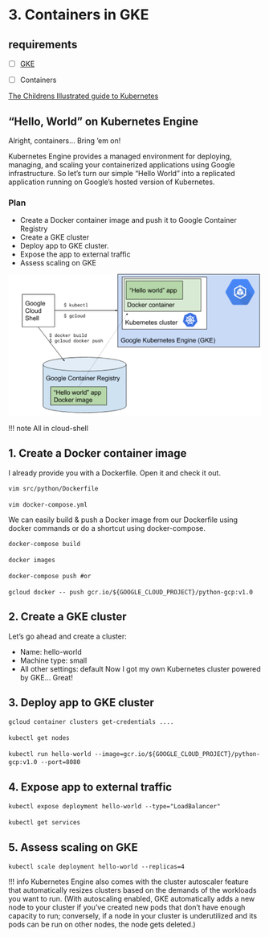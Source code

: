 # 3. Containers in GKE


## requirements

- [ ] [GKE](https://cloud.google.com/kubernetes-engine/docs/getting-started-gke)
- [ ] Containers


[The Childrens Illustrated guide to Kubernetes](https://www.cncf.io/phippy/the-childrens-illustrated-guide-to-kubernetes/)

<!-- https://medium.com/the-node-js-collection/time-to-hello-world-part3-gke-9ca38e55eb6d -->



## “Hello, World” on Kubernetes Engine
Alright, containers… Bring ’em on!

Kubernetes Engine provides a managed environment for deploying, managing, and scaling your containerized applications using Google infrastructure. So let’s turn our simple “Hello World” into a replicated application running on Google’s hosted version of Kubernetes.


### Plan

- Create a Docker container image and push it to Google Container Registry
- Create a GKE cluster
- Deploy app to GKE cluster.
- Expose the app to external traffic
- Assess scaling on GKE


![gke](static/img/gke-hello.png)


!!! note
    All in cloud-shell

## 1. Create a Docker container image

I already provide you with a Dockerfile. Open it and check it out.

```
vim src/python/Dockerfile

vim docker-compose.yml
```

We can easily build & push a Docker image from our Dockerfile using docker commands or do a shortcut using docker-compose.

```
docker-compose build

docker images

docker-compose push #or

gcloud docker -- push gcr.io/${GOOGLE_CLOUD_PROJECT}/python-gcp:v1.0
```




## 2. Create a GKE cluster

Let’s go ahead and create a cluster:

- Name: hello-world
- Machine type: small
- All other settings: default
Now I got my own Kubernetes cluster powered by GKE… Great!


## 3. Deploy app to GKE cluster

```
gcloud container clusters get-credentials ....

kubectl get nodes

kubectl run hello-world --image=gcr.io/${GOOGLE_CLOUD_PROJECT}/python-gcp:v1.0 --port=8080

```


## 4. Expose app to external traffic

```
kubectl expose deployment hello-world --type="LoadBalancer"

kubectl get services
```


## 5. Assess scaling on GKE

```
kubectl scale deployment hello-world --replicas=4
```

!!! info
    Kubernetes Engine also comes with the cluster autoscaler feature that automatically resizes clusters based on the demands of the workloads you want to run. (With autoscaling enabled, GKE automatically adds a new node to your cluster if you’ve created new pods that don’t have enough capacity to run; conversely, if a node in your cluster is underutilized and its pods can be run on other nodes, the node gets deleted.)
